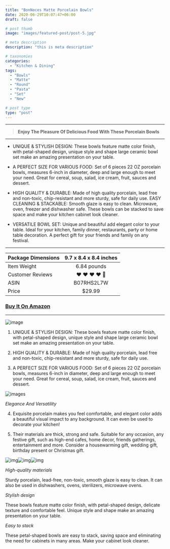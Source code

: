 ```yaml
---
title: "BonNoces Matte Porcelain Bowls"
date: 2020-06-29T10:07:47+06:00
draft: false

# post thumb
image: "images/featured-post/post-5.jpg"

# meta description
description: "this is meta description"

# taxonomies
categories: 
  - "Kitchen & Dining"
tags:
  - "Bowls"
  - "Matte"
  - "Round"
  - "Pasta"
  - "Set"
  - "New"

# post type
type: "post"
---
```



<hr>

> **Enjoy The Pleasure Of Delicious Food With These Porcelain Bowls**

<hr>

- UNIQUE & STYLISH DESIGN: These bowls feature matte color finish, with petal-shaped design, unique style and shape large ceramic bowl set make an amazing presentation on your table.

- A PERFECT SIZE FOR VARIOUS FOOD: Set of 6 pieces 22 OZ porcelain bowls, measures 6-inch in diameter, deep and large enough to meet your need. Great for cereal, soup, salad, ice cream, fruit, sauces and dessert.

- HIGH QUALITY & DURABLE: Made of high quality porcelain, lead free and non-toxic, chip-resistant and more sturdy, safe for daily use.
EASY CLEANING & STACKABLE: Smooth glaze is easy to clean. Microwave, oven, freezer and dishwasher safe. These bowls can be stacked to save space and make your kitchen cabinet look cleaner.

- VERSATILE BOWL SET: Unique and beautiful add elegant color to your table. Ideal for your kitchen, family dinner, restaurants, party or home table decoration. A perfect gift for your friends and family on any festival.

<hr>

| Package Dimensions |9.7 x 8.4 x 8.4 inches|
| -------- |:-------:|
| Item Weight | 6.84 pounds  |
| Customer Reviews    | ❤️ ❤️ ❤️ ❤️ 🤍 |
| ASIN    | B07RHS2L7W      |
| Price   | $29.99          |

### [Buy It On Amazon](https://www.amazon.com/dp/B07RHS2L7W)

<hr>

![image](../../images/post/post-5_6.jpg)


1. UNIQUE & STYLISH DESIGN: These bowls feature matte color finish, with petal-shaped design, unique style and shape large ceramic bowl set make an amazing presentation on your table.

2. HIGH QUALITY & DURABLE: Made of high quality porcelain, lead free and non-toxic, chip-resistant and more sturdy, safe for daily use.

3. A PERFECT SIZE FOR VARIOUS FOOD: Set of 6 pieces 22 OZ porcelain bowls, measures 6-inch in diameter, deep and large enough to meet your need. Great for cereal, soup, salad, ice cream, fruit, sauces and dessert.




![images](../../images/post/post-5_7.jpg)

*Elegance And Versatility*

4. Exquisite porcelain makes you feel comfortable, and elegant color adds a beautiful visual impact to any background. It can even be used to decorate your kitchen!

5. Their materials are thick, strong and safe. Suitable for any occasion, any festive gift, such as high-end cafes, home decor, friends gatherings, entertainment and more. Consider a housewarming gift, wedding gift, birthday present or Christmas gift.

![img](../../images/post/post-5_1.jpg)![img](../../images/post/post-5_2.jpg)![img](../../images/post/post-5_3.jpg)

*High-quality materials*

Sturdy porcelain, lead-free, non-toxic, smooth glaze is easy to clean. It can also be used in dishwashers, ovens, sterilizers, microwave ovens.

*Stylish design*

These bowls feature matte color finish, with petal-shaped design, delicate texture and comfortable feel. Unique style and shape make an amazing presentation on your table.

*Easy to stack*

These petal-shaped bowls are easy to stack, saving space and eliminating the need for cabinets in many areas. Make your cabinet look cleaner.